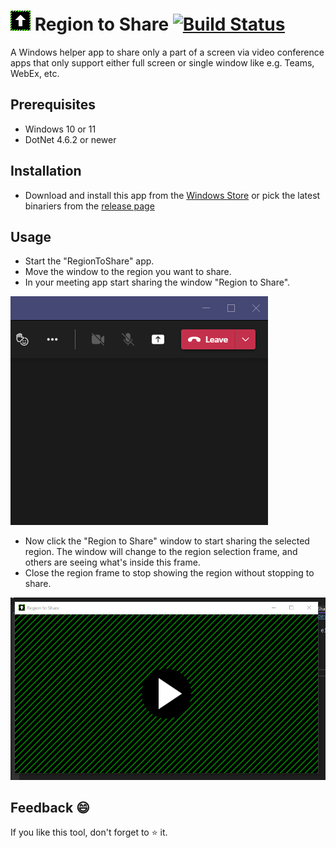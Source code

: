 # ![Icon](./src/Assets/32.png) Region to Share [![Build Status](https://dev.azure.com/tom-englert/Open%20Source/_apis/build/status/tom-englert.RegionToShare?branchName=main)](https://dev.azure.com/tom-englert/Open%20Source/_build/latest?definitionId=48&branchName=main)

A Windows helper app to share only a part of a screen via video conference apps that only support either full screen or single window like e.g. Teams, WebEx, etc.

## Prerequisites
- Windows 10 or 11
- DotNet 4.6.2 or newer

## Installation

- Download and install this app from the [Windows Store](https://www.microsoft.com/store/productId/9N4066W2R5Q4)
  or pick the latest binariers from the [release page](https://github.com/tom-englert/RegionToShare/releases) 

## Usage

- Start the "RegionToShare" app.
- Move the window to the region you want to share.
- In your meeting app start sharing the window "Region to Share".

![StartSharing](./src/Assets/StartSharing.gif)

- Now click the "Region to Share" window to start sharing the selected region. 
  The window will change to the region selection frame, and others are seeing what's inside this frame.
- Close the region frame to stop showing the region without stopping to share.

![ShowRegion](./src/Assets/ShowRegion.gif)

## Feedback 😄
If you like this tool, don't forget to ⭐ it. 
